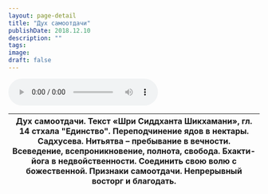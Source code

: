 ```yaml
---
layout: page-detail
title: "Дух самоотдачи"
publishDate: 2018.12.10
description: ""
tags:
image:
draft: false
---
```


<audio title="2018.12.10 - Дух самоотдачи.mp3" src="https://filer-api.advayta.org/v1.0/public/files/74325" controls=""></audio>

| Дух самоотдачи. Текст «Шри Сиддханта Шикхамани», гл. 14 стхала "Единство". Переподчинение ядов в нектары. Садхусева. Нитьятва – пребывание в вечности. Всеведение, всепроникновение, полнота, свобода. Бхакти-йога в недвойственности. Соединить свою волю с божественной. Признаки самоотдачи. Непрерывный восторг и благодать. |
| -------------------------------------------------------------------------------------------------------------------------------------------------------------------------------------------------------------------------------------------------------------------------------------------------------------------------------- |

  
